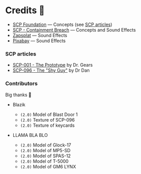 # Credits 📝

- [SCP Foundation](https://scp-wiki.wikidot.com/) — Concepts (see [SCP articles](#scp-articles))
- [SCP - Containment Breach](https://www.scpcbgame.com/) — Concepts and Sound Effects
- [Zapsplat](https://www.zapsplat.com/) — Sound Effects
- [Pixabay](https://pixabay.com/) — Sound Effects

### SCP articles

- [SCP-001 - The Prototype](https://scp-wiki.wikidot.com/dr-gears-s-proposal) by Dr. Gears
- [SCP-096 - The "Shy Guy"](https://scp-wiki.wikidot.com/scp-096) by Dr Dan

### Contributors

Big thanks 🤝

- Blazik
  - `(2.0)` Model of Blast Door 1
  - `(2.0)` Texture of SCP-096
  - `(2.0)` Texture of keycards
  
- LLAMA BLA BLO
  - `(2.0)` Model of Glock-17
  - `(2.0)` Model of MP5-SD
  - `(2.0)` Model of SPAS-12
  - `(2.0)` Model of T-5000
  - `(2.0)` Model of GM6 LYNX
